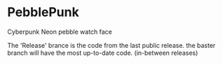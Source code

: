# PebblePunk
Cyberpunk Neon pebble watch face

The 'Release' brance is the code from the last public release.
the baster branch will have the most up-to-date code. (in-between releases)
